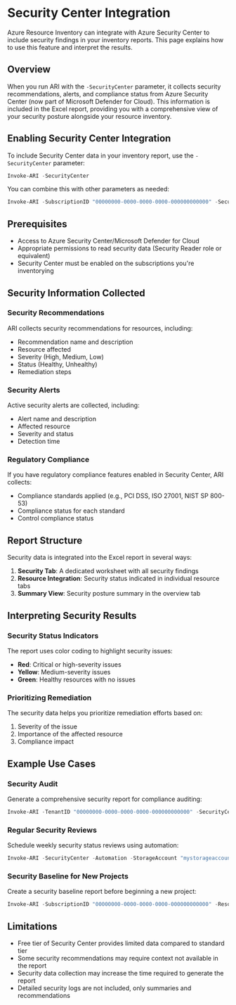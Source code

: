 # Security Center Integration

Azure Resource Inventory can integrate with Azure Security Center to include security findings in your inventory reports. This page explains how to use this feature and interpret the results.

## Overview

When you run ARI with the `-SecurityCenter` parameter, it collects security recommendations, alerts, and compliance status from Azure Security Center (now part of Microsoft Defender for Cloud). This information is included in the Excel report, providing you with a comprehensive view of your security posture alongside your resource inventory.

## Enabling Security Center Integration

To include Security Center data in your inventory report, use the `-SecurityCenter` parameter:

```powershell
Invoke-ARI -SecurityCenter
```

You can combine this with other parameters as needed:

```powershell
Invoke-ARI -SubscriptionID "00000000-0000-0000-0000-000000000000" -SecurityCenter -ReportName "SecureInventory"
```

## Prerequisites

- Access to Azure Security Center/Microsoft Defender for Cloud
- Appropriate permissions to read security data (Security Reader role or equivalent)
- Security Center must be enabled on the subscriptions you're inventorying

## Security Information Collected

### Security Recommendations

ARI collects security recommendations for resources, including:

- Recommendation name and description
- Resource affected
- Severity (High, Medium, Low)
- Status (Healthy, Unhealthy)
- Remediation steps

### Security Alerts

Active security alerts are collected, including:

- Alert name and description
- Affected resource
- Severity and status
- Detection time

### Regulatory Compliance

If you have regulatory compliance features enabled in Security Center, ARI collects:

- Compliance standards applied (e.g., PCI DSS, ISO 27001, NIST SP 800-53)
- Compliance status for each standard
- Control compliance status

## Report Structure

Security data is integrated into the Excel report in several ways:

1. **Security Tab**: A dedicated worksheet with all security findings
2. **Resource Integration**: Security status indicated in individual resource tabs
3. **Summary View**: Security posture summary in the overview tab

## Interpreting Security Results

### Security Status Indicators

The report uses color coding to highlight security issues:

- **Red**: Critical or high-severity issues
- **Yellow**: Medium-severity issues
- **Green**: Healthy resources with no issues

### Prioritizing Remediation

The security data helps you prioritize remediation efforts based on:

1. Severity of the issue
2. Importance of the affected resource
3. Compliance impact

## Example Use Cases

### Security Audit

Generate a comprehensive security report for compliance auditing:

```powershell
Invoke-ARI -TenantID "00000000-0000-0000-0000-000000000000" -SecurityCenter -ReportName "SecurityAudit"
```

### Regular Security Reviews

Schedule weekly security status reviews using automation:

```powershell
Invoke-ARI -SecurityCenter -Automation -StorageAccount "mystorageaccount" -StorageContainer "securityreports"
```

### Security Baseline for New Projects

Create a security baseline report before beginning a new project:

```powershell
Invoke-ARI -SubscriptionID "00000000-0000-0000-0000-000000000000" -ResourceGroup "ProjectX" -SecurityCenter
```

## Limitations

- Free tier of Security Center provides limited data compared to standard tier
- Some security recommendations may require context not available in the report
- Security data collection may increase the time required to generate the report
- Detailed security logs are not included, only summaries and recommendations 